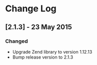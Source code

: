# Change Log

## [2.1.3] - 23 May 2015
### Changed
- Upgrade Zend library to version 1.12.13
- Bump release version to 2.1.3
